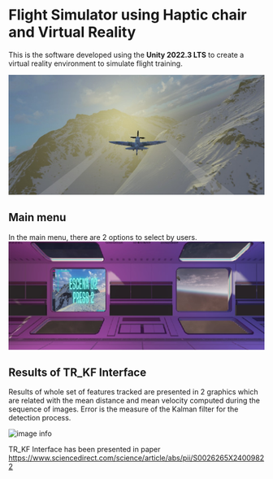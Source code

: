 # Flight Simulator using Haptic chair and Virtual Reality
This is the software developed using the **Unity 2022.3 LTS** to create a virtual reality environment to simulate flight training.

![image info](./Imgs/Img1.jpeg)

## Main menu
In the main menu, there are 2 options to select by users.
![image info](./Imgs/Img2.jpeg)

## Results of TR_KF Interface
Results of whole set of features tracked are presented in 2 graphics which are related with the mean distance and mean velocity computed during the sequence of images.
Error is the measure of the Kalman filter for the detection process.

![image info](./src/ima2.png)

TR_KF Interface has been presented in paper https://www.sciencedirect.com/science/article/abs/pii/S0026265X24009822
